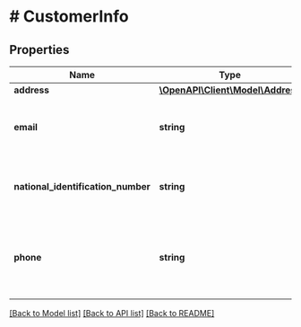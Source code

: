 # # CustomerInfo

## Properties

Name | Type | Description | Notes
------------ | ------------- | ------------- | -------------
**address** | [**\OpenAPI\Client\Model\Address**](Address.md) |  | [optional]
**email** | **string** | Customer&#39;s email where notifications will be sent to. | [optional]
**national_identification_number** | **string** | Customer&#39;s national identification number, eg. SSN. | [optional]
**phone** | **string** | Customer&#39;s mobile phone number where SMS notifications will be sent. | [optional]

[[Back to Model list]](../../README.md#models) [[Back to API list]](../../README.md#endpoints) [[Back to README]](../../README.md)
